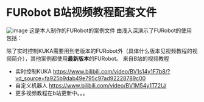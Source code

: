 # FURobot B站视频教程配套文件
![image](https://user-images.githubusercontent.com/5395193/229736625-be3af4aa-3dc4-45bf-8b18-3f309770b894.png)
这是本人制作的FURobot的案例文件
由浅入深演示了FURobot的使用
包括：

除了实时控制KUKA需要用到老版本的FURobot外（具体什么版本见视频教程的视频简介），其他案例都使用**最新版本**的FURobot。
来自B站的视频教程
* 实时控制KUKA https://www.bilibili.com/video/BV1s14y1F7b8/?vd_source=fa925b9dab49e795c97ad92228789c00
* 自定义机器人 https://www.bilibili.com/video/BV1M54y1T72U/
* 更多视频教程在b站更新中。。。
